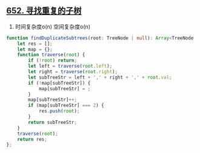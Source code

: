 ## [652. 寻找重复的子树](https://leetcode.cn/problems/find-duplicate-subtrees/)

1. 时间复杂度o(n) 空间复杂度o(n)
```ts
function findDuplicateSubtrees(root: TreeNode | null): Array<TreeNode | null> {
    let res = [];
    let map = {};
    function traverse(root) {
        if (!root) return;
        let left = traverse(root.left);
        let right = traverse(root.right);
        let subTreeStr = left + ',' + right + ',' + root.val;
        if (!map[subTreeStr]) {
            map[subTreeStr] = ;
        }
        map[subTreeStr]++;
        if (map[subTreeStr] === 2) {
            res.push(root);
        }
        return subTreeStr;
    }
    traverse(root);
    return res;
};
```